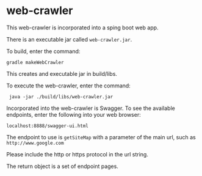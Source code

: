 # web-crawler

This web-crawler is incorporated into a sping boot web app. 

There is an executable jar called ```web-crawler.jar```.

To build, enter the command:

```gradle makeWebCrawler```

This creates and executable jar in build/libs.

To execute the web-crawler, enter the command:

``` java -jar ./build/libs/web-crawler.jar```

Incorporated into the web-crawler is Swagger. To see the available endpoints, enter the
following into your web browser:

```localhost:8888/swagger-ui.html```

The endpoint to use is ```getSiteMap``` with a parameter of the main url, such as ```http://www.google.com```

Please include the http or https protocol in the url string.

The return object is a set of endpoint pages.

